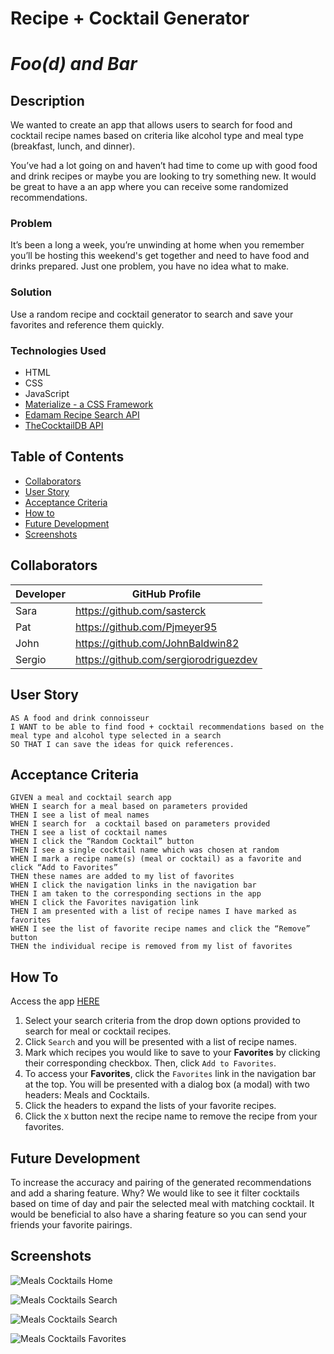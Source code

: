 # Recipe + Cocktail Generator
# *Foo(d) and Bar*

## Description

We wanted to create an app that allows users to search for food and cocktail recipe names based on criteria like alcohol type and meal type (breakfast, lunch, and dinner).

You’ve had a lot going on and haven’t had time to come up with good food and drink recipes or maybe you are looking to try something new. It would be great to have a an app where you can receive some randomized recommendations.

### Problem
It’s been a long a week, you’re unwinding at home when you remember you’ll be hosting this weekend's get together and need to have food and drinks prepared. Just one problem, you have no idea what to make.

### Solution
Use a random recipe and cocktail generator to search and save your favorites and reference them quickly.

### Technologies Used
- HTML
- CSS
- JavaScript
- [Materialize - a CSS Framework](https://materializecss.com/)
- [Edamam Recipe Search API](https://developer.edamam.com/edamam-recipe-api)
- [TheCocktailDB API](https://thecocktaildb.com/api.php)

## Table of Contents

- [Collaborators](#collaborators)
- [User Story](#user-story)
- [Acceptance Criteria](#acceptance-criteria)
- [How to](#how-to)
- [Future Development](#future-development)
- [Screenshots](#screenshots)

## Collaborators

| Developer | GitHub Profile |
| --- | ----------- |
| Sara | https://github.com/sasterck |
| Pat | https://github.com/Pjmeyer95 |
| John | https://github.com/JohnBaldwin82 |
| Sergio | https://github.com/sergiorodriguezdev |

## User Story

```
AS A food and drink connoisseur
I WANT to be able to find food + cocktail recommendations based on the meal type and alcohol type selected in a search
SO THAT I can save the ideas for quick references.
```

## Acceptance Criteria

```
GIVEN a meal and cocktail search app
WHEN I search for a meal based on parameters provided
THEN I see a list of meal names
WHEN I search for  a cocktail based on parameters provided
THEN I see a list of cocktail names
WHEN I click the “Random Cocktail” button
THEN I see a single cocktail name which was chosen at random
WHEN I mark a recipe name(s) (meal or cocktail) as a favorite and click “Add to Favorites”
THEN these names are added to my list of favorites
WHEN I click the navigation links in the navigation bar
THEN I am taken to the corresponding sections in the app
WHEN I click the Favorites navigation link
THEN I am presented with a list of recipe names I have marked as favorites
WHEN I see the list of favorite recipe names and click the “Remove” button
THEN the individual recipe is removed from my list of favorites
```

## How To

Access the app [HERE](https://johnbaldwin82.github.io/project-01/)

1. Select your search criteria from the drop down options provided to search for meal or cocktail recipes.
2. Click `Search` and you will be presented with a list of recipe names.
3. Mark which recipes you would like to save to your **Favorites** by clicking their corresponding checkbox. Then, click `Add to Favorites`.
4. To access your **Favorites**, click the `Favorites` link in the navigation bar at the top. You will be presented with a dialog box (a modal) with two headers: Meals and Cocktails.
5. Click the headers to expand the lists of your favorite recipes.
6. Click the `X` button next the recipe name to remove the recipe from your favorites.

## Future Development

To increase the accuracy and pairing of the generated recommendations and add a sharing feature. Why? We would like to see it filter cocktails based on time of day and pair the selected meal with matching cocktail. It would be beneficial to also have a sharing feature so you can send your friends your favorite pairings. 

## Screenshots

![Meals Cocktails Home](./README-assets/meals-cocktails-01.png)

![Meals Cocktails Search](./README-assets/meals-cocktails-02.png)

![Meals Cocktails Search](./README-assets/meals-cocktails-03.png)

![Meals Cocktails Favorites](./README-assets/meals-cocktails-04.png)

